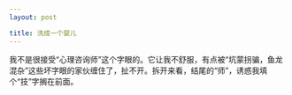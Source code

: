 ```yaml
---
layout: post

title: 洗成一个婴儿
---
```


我不是很接受“心理咨询师”这个字眼的。它让我不舒服，有点被“坑蒙拐骗，鱼龙混杂”这些坏字眼的家伙缠住了，扯不开。拆开来看，结尾的“师”，诱惑我填个“技”字搁在前面。



	
	



